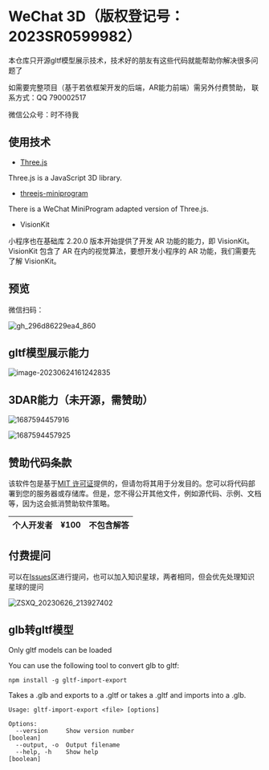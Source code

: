 # WeChat 3D（版权登记号：2023SR0599982）

本仓库只开源gltf模型展示技术，技术好的朋友有这些代码就能帮助你解决很多问题了

如需要完整项目（基于若依框架开发的后端，AR能力前端）需另外付费赞助， 联系方式：QQ 790002517

微信公众号：时不待我



## 使用技术



- [Three.js](https://github.com/mrdoob/three.js)

Three.js is a JavaScript 3D library.

- [threejs-miniprogram](https://github.com/wechat-miniprogram/threejs-miniprogram)

There is a WeChat MiniProgram adapted version of Three.js.

-  VisionKit


小程序也在基础库 2.20.0 版本开始提供了开发 AR 功能的能力，即 VisionKit。VisionKit 包含了 AR 在内的视觉算法，要想开发小程序的 AR 功能，我们需要先了解 VisionKit。



## 预览

微信扫码：

![gh_296d86229ea4_860](image/gh_296d86229ea4_860.jpg)





## gltf模型展示能力

![image-20230624161242835](image/image-20230624161242835.png)





## 3DAR能力（未开源，需赞助）

![1687594457916](image/1687594457916.jpg)



![1687594457925](image/1687594457925.jpg)





## 赞助代码条款

该软件包是基于[MIT 许可证](https://opensource.org/licenses/MIT)提供的，但请勿将其用于分发目的。您可以将代码部署到您的服务器或存储库。但是，您不得公开其他文件，例如源代码、示例、文档等，因为这会抵消赞助软件策略。

| 个人开发者 | ¥100 | 不包含解答 |
| ---------- | ---- | ---------- |



## 付费提问

可以在[Issues](https://github.com/zzy-life/Wechat3D/issues)区进行提问，也可以加入知识星球，两者相同，但会优先处理知识星球的提问

![ZSXQ_20230626_213927402](image/ZSXQ_20230626_213927402.png)



## glb转gltf模型

Only gltf models can be loaded

You can use the following tool to convert glb to gltf:

```shell
npm install -g gltf-import-export
```

Takes a .glb and exports to a .gltf or takes a .gltf and imports into a .glb.

```shell
Usage: gltf-import-export <file> [options]

Options:
  --version     Show version number                                    [boolean]
  --output, -o  Output filename
  --help, -h    Show help                                              [boolean]
```



